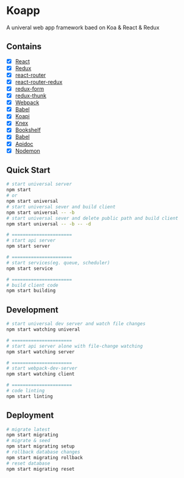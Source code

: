 # Koapp
A univeral web app framework baed on Koa & React & Redux

## Contains

- [x] [React](http://facebook.github.io/react)
- [x] [Redux](http://redux.js.org)
- [x] [react-router](https://github.com/reactjs/react-router)
- [x] [react-router-redux](https://github.com/reactjs/react-router-redux)
- [x] [redux-form](https://github.com/erikras/redux-form)
- [x] [redux-thunk](https://github.com/gaearon/redux-thunk)
- [x] [Webpack](https://webpack.github.io/)
- [x] [Babel](http://babeljs.io/)
- [x] [Koapi](https://github.com/koapi/koapi)
- [x] [Knex](http://knexjs.org/)
- [x] [Bookshelf](http://bookshelfjs.org/)
- [x] [Babel](https://babeljs.io/)
- [x] [Apidoc](http://apidocjs.com/)
- [x] [Nodemon](http://nodemon.io/)

## Quick Start

```bash
# start universal server
npm start
# or
npm start universal
# start universal sever and build client
npm start universal -- -b
# start universal sever and delete public path and build client
npm start universal -- -b -- -d

# ======================
# start api server
npm start server

# ======================
# start services(eg. queue, scheduler)
npm start service

# ======================
# build client code
npm start building
```

## Development
```bash
# start universal dev server and watch file changes
npm start watching univeral

# ======================
# start api server alone with file-change watching
npm start watching server

# ======================
# start webpack-dev-server
npm start watching client

# ======================
# code linting
npm start linting
```

## Deployment
```bash
# migrate latest
npm start migrating
# migrate & seed
npm start migrating setup
# rollback database changes
npm start migrating rollback
# reset database
npm start migrating reset
```
